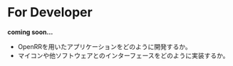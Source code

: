 # For Developer

**coming soon...**

- OpenRRを用いたアプリケーションをどのように開発するか。
- マイコンや他ソフトウェアとのインターフェースをどのように実装するか。
